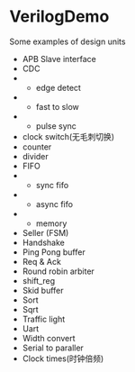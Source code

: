 # VerilogDemo

Some examples of design units

- APB Slave interface
- CDC
- - edge detect
- - fast to slow
- - pulse sync
- clock switch(无毛刺切换)
- counter
- divider 
- FIFO
- - sync fifo
- - async fifo
- - memory
- Seller (FSM)
- Handshake
- Ping Pong buffer
- Req & Ack
- Round robin arbiter
- shift_reg
- Skid buffer
- Sort
- Sqrt
- Traffic light
- Uart
- Width convert
- Serial to paraller
- Clock times(时钟倍频)


